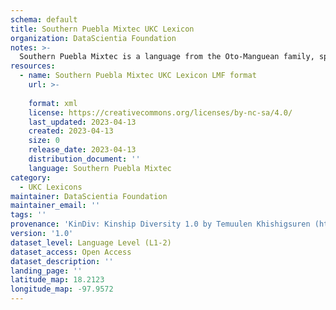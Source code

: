 ```yaml
---
schema: default
title: Southern Puebla Mixtec UKC Lexicon
organization: DataScientia Foundation
notes: >-
  Southern Puebla Mixtec is a language from the Oto-Manguean family, spoken in North America. The UKC Lexicon of Southern Puebla Mixtec is represented as a lexico-semantic network. It consists of words, word senses, synsets, as well as sense-level and synset-level relationships.
resources:
  - name: Southern Puebla Mixtec UKC Lexicon LMF format
    url: >-
      
    format: xml
    license: https://creativecommons.org/licenses/by-nc-sa/4.0/
    last_updated: 2023-04-13
    created: 2023-04-13
    size: 0
    release_date: 2023-04-13
    distribution_document: ''
    language: Southern Puebla Mixtec
category:
  - UKC Lexicons
maintainer: DataScientia Foundation
maintainer_email: ''
tags: ''
provenance: 'KinDiv: Kinship Diversity 1.0 by Temuulen Khishigsuren (http://ukc.disi.unitn.it/index.php/kinship/); Princeton WordNet 2.1 by Princeton University (https://wordnet.princeton.edu)'
version: '1.0'
dataset_level: Language Level (L1-2)
dataset_access: Open Access
dataset_description: ''
landing_page: ''
latitude_map: 18.2123
longitude_map: -97.9572
---
```

